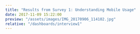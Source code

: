 ```yaml
---
title: "Results from Survey 1: Understanding Mobile Usage"
date: 2017-11-09 15:22:00
preview: "/assets/images/IMG_20170906_114102.jpg"
relative: "/dashboards/interview1"
---
```

